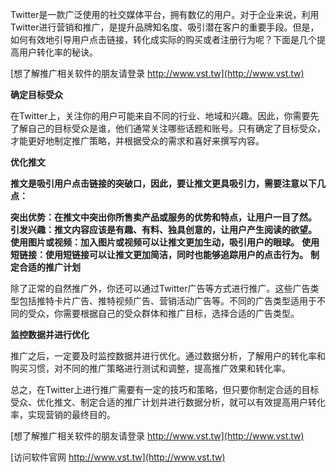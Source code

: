 Twitter是一款广泛使用的社交媒体平台，拥有数亿的用户。对于企业来说，利用Twitter进行营销和推广，是提升品牌知名度、吸引潜在客户的重要手段。但是，如何有效地引导用户点击链接，转化成实际的购买或者注册行为呢？下面是几个提高用户转化率的秘诀。

[想了解推广相关软件的朋友请登录 http://www.vst.tw](http://www.vst.tw)

**确定目标受众**

在Twitter上，关注你的用户可能来自不同的行业、地域和兴趣。因此，你需要先了解自己的目标受众是谁，他们通常关注哪些话题和账号。只有确定了目标受众，才能更好地制定推广策略，并根据受众的需求和喜好来撰写内容。

**优化推文**

**推文是吸引用户点击链接的突破口，因此，要让推文更具吸引力，需要注意以下几点：**

**突出优势：在推文中突出你所售卖产品或服务的优势和特点，让用户一目了然。**
**引发兴趣：推文内容应该是有趣、有料、独具创意的，让用户产生阅读的欲望。**
**使用图片或视频：加入图片或视频可以让推文更加生动，吸引用户的眼球。**
**使用短链接：使用短链接可以让推文更加简洁，同时也能够追踪用户的点击行为。**
**制定合适的推广计划**

除了正常的自然推广外，你还可以通过Twitter广告等方式进行推广。这些广告类型包括推特卡片广告、推特视频广告、营销活动广告等。不同的广告类型适用于不同的受众，你需要根据自己的受众群体和推广目标，选择合适的广告类型。

**监控数据并进行优化**

推广之后，一定要及时监控数据并进行优化。通过数据分析，了解用户的转化率和购买习惯，对不同的推广策略进行测试和调整，提高推广效果和转化率。

总之，在Twitter上进行推广需要有一定的技巧和策略，但只要你制定合适的目标受众、优化推文、制定合适的推广计划并进行数据分析，就可以有效提高用户转化率，实现营销的最终目的。

[想了解推广相关软件的朋友请登录 http://www.vst.tw](http://www.vst.tw)


[访问软件官网 http://www.vst.tw](http://www.vst.tw)
